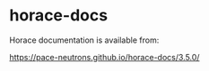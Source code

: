 # horace-docs
Horace documentation is available from:

https://pace-neutrons.github.io/horace-docs/3.5.0/ 
